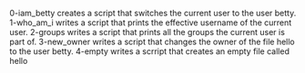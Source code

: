 0-iam_betty creates a script that switches the current user to the user betty.
1-who_am_i writes a script that prints the effective username of the current user.
2-groups writes a script that prints all the groups the current user is part of.
3-new_owner writes a script that changes the owner of the file hello to the user betty.
4-empty writes a scrript that creates an empty file called hello